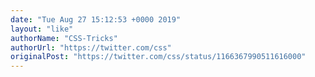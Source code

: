 ```yaml
---
date: "Tue Aug 27 15:12:53 +0000 2019"
layout: "like"
authorName: "CSS-Tricks"
authorUrl: "https://twitter.com/css"
originalPost: "https://twitter.com/css/status/1166367990511616000"
---
```

